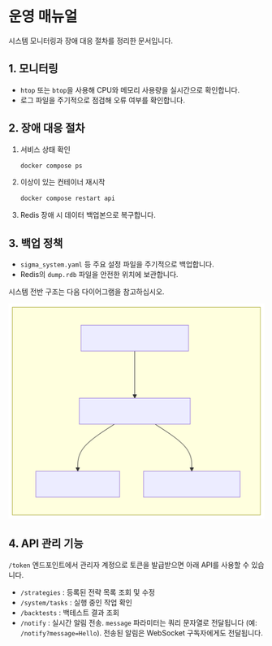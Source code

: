 # 운영 매뉴얼

시스템 모니터링과 장애 대응 절차를 정리한 문서입니다.

## 1. 모니터링
- `htop` 또는 `btop`을 사용해 CPU와 메모리 사용량을 실시간으로 확인합니다.
- 로그 파일을 주기적으로 점검해 오류 여부를 확인합니다.

## 2. 장애 대응 절차
1. 서비스 상태 확인
   ```bash
   docker compose ps
   ```
2. 이상이 있는 컨테이너 재시작
   ```bash
   docker compose restart api
   ```
3. Redis 장애 시 데이터 백업본으로 복구합니다.

## 3. 백업 정책
- `sigma_system.yaml` 등 주요 설정 파일을 주기적으로 백업합니다.
- Redis의 `dump.rdb` 파일을 안전한 위치에 보관합니다.

시스템 전반 구조는 다음 다이어그램을 참고하십시오.

![시스템 다이어그램](sigma_system_diagram.svg)

## 4. API 관리 기능

`/token` 엔드포인트에서 관리자 계정으로 토큰을 발급받으면 아래 API를 사용할 수 있습니다.

- `/strategies` : 등록된 전략 목록 조회 및 수정
- `/system/tasks` : 실행 중인 작업 확인
- `/backtests` : 백테스트 결과 조회
- `/notify` : 실시간 알림 전송. `message` 파라미터는 쿼리 문자열로 전달됩니다 (예: `/notify?message=Hello`). 전송된 알림은 WebSocket 구독자에게도 전달됩니다.

